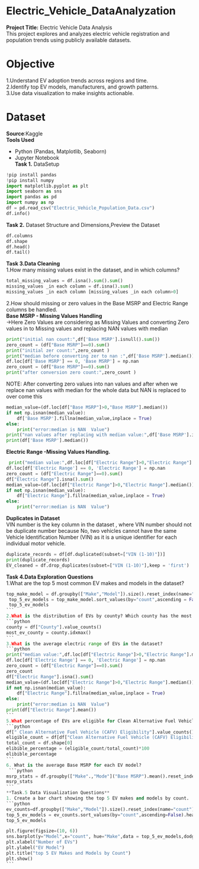# Electric_Vehicle_DataAnalyzation
**Project Title:** Electric Vehicle Data Analysis  
This project explores and analyzes electric vehicle registration and population trends using publicly available datasets.  
# Objective   
1.Understand EV adoption trends across regions and time.  
2.Identify top EV models, manufacturers, and growth patterns.  
3.Use data visualization to make insights actionable.  
# Dataset  
**Source**:Kaggle  
**Tools Used**    
- Python (Pandas, Matplotlib, Seaborn)       
- Jupyter Notebook     
**Task 1.**  DataSetup    
```python  
!pip install pandas  
!pip install numpy 
import matplotlib.pyplot as plt 
import seaborn as sns  
import pandas as pd  
import numpy as np  
df = pd.read_csv("Electric_Vehicle_Population_Data.csv")  
df.info()  
```
**Task 2.** Dataset Structure and Dimensions,Preview the Dataset
 
```python  
df.columns    
df.shape    
df.head()  
df.tail()  
```
**Task 3.Data Cleaning**  
1.How many missing values exist in the dataset, and in which columns? 
```python
total_missing_values = df.isna().sum().sum()  
missing_values _in each column = df.isna().sum()  
missing_values _in each column [missing_values _in each column>0]  
```
2.How should missing or zero values in the Base MSRP and Electric Range columns be handled.  
 **Base MSRP - Missing Values Handling**  
->Here Zero Values are considering as Missing Values and converting Zero values in to Missing values and replacing NAN values with median  
```python
print("initial nan count:",df['Base MSRP'].isnull().sum())  
zero_count = (df["Base MSRP"]==0).sum()  
print("initial zer count:",zero_count )  
print("median before converting zer to nan :",df['Base MSRP'].median())  
df.loc[df['Base MSRP'] == 0, 'Base MSRP'] = np.nan  
zero_count = (df["Base MSRP"]==0).sum()  
print("after conversion zero count:",zero_count )  
```
NOTE: After converting zero values into nan values and after when we replace nan values with median for the whole data  but NAN is replaced
 to over come this  
```python
median_value=(df.loc[df["Base MSRP"]>0,"Base MSRP"].median())  
if not np.isnan(median_value):  
    df['Base MSRP'].fillna(median_value,inplace = True)  
else:  
    print("error:median is NAN  Value")  
print("nan values after replacing with median value:",df['Base MSRP'].isnull().sum())  
print(df['Base MSRP'].median())  
```
**Electric Range -Missing Values Handling.**  
```python  
 print("median value:",df.loc[df["Electric Range"]>0,"Electric Range"].median())  
df.loc[df['Electric Range'] == 0, 'Electric Range'] = np.nan  
zero_count = (df["Electric Range"]==0).sum()  
df["Electric Range"].isna().sum()  
median_value=(df.loc[df["Electric Range"]>0,"Electric Range"].median())  
if not np.isnan(median_value):  
    df["Electric Range"].fillna(median_value,inplace = True)  
else:  
    print("error:median is NAN  Value")  

 ```
 **Duplicates in Dataset**  
 VIN number is the key column in the dataset , where VIN number should not be duplicate number because No, two vehicles cannot have the same Vehicle Identification Number (VIN) as it is a unique identifier for each individual motor vehicle.  
 ```python  
duplicate_records = df[df.duplicated(subset=["VIN (1-10)"])]   
print(duplicate_records)  
EV_cleaned = df.drop_duplicates(subset=["VIN (1-10)"],keep = 'first')  
```
**Task 4.Data Exploration Questions**  
1.What are the top 5 most common EV makes and models in the dataset?  
````python
top_make_model = df.groupby(["Make","Model"]).size().reset_index(name="count")   
 top_5_ev_models = top_make_model.sort_values(by="count",ascending = False).head(5)    
 top_5_ev_models   
```
2.What is the distribution of EVs by county? Which county has the most registrations
```python  
county = df["County"].value_counts()
most_ev_county = county.idxmax()
```
3.What is the average electric range of EVs in the dataset?  
```python  
print("median value:",df.loc[df["Electric Range"]>0,"Electric Range"].median())  
df.loc[df['Electric Range'] == 0, 'Electric Range'] = np.nan  
zero_count = (df["Electric Range"]==0).sum()  
zero_count  
df["Electric Range"].isna().sum()  
median_value=(df.loc[df["Electric Range"]>0,"Electric Range"].median())  
if not np.isnan(median_value):  
    df["Electric Range"].fillna(median_value,inplace = True)  
else:  
    print("error:median is NAN  Value")  
print(df["Electric Range"].mean())  
```
5.What percentage of EVs are eligible for Clean Alternative Fuel Vehicle (CAFV) incentives?  
```python
df[" Clean Alternative Fuel Vehicle (CAFV) Eligibility"].value_counts()
eligible_count = df[df["Clean Alternative Fuel Vehicle (CAFV) Eligibility"]=="Clean Alternative Fuel Vehicle Eligible"].shape[0]  
total_count = df.shape[0]  
elibible_percentage = (eligible_count/total_count)*100  
elibible_percentage  
```
6. What is the average Base MSRP for each EV model?
 ```python
msrp_stats = df.groupby(["Make".,"Mode"]("Base MSRP").mean().reset_index()  
msrp_stats  
```
**Task.5 Data Visualization Questions**  
1. Create a bar chart showing the top 5 EV makes and models by count.
```python
ev_counts=df.groupby(["Make","Model"]).size().reset_index(name="count")
top_5_ev_models = ev_counts.sort_values(by="count",ascending=False).head(5)
top_5_ev_models

plt.figure(figsize=(10, 6))
sns.barplot(y="Model",x="count", hue="Make",data = top_5_ev_models,dodge=False)
plt.xlabel("Number of EVs")
plt.ylabel("EV Model")
plt.title("top 5 EV Makes and Models by Count")
plt.show()
```


